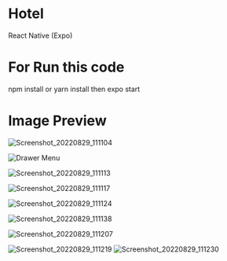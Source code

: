# Hotel
React Native (Expo)

# For Run this code 

 npm install or yarn install
then
 expo start
 
 # Image Preview
 
![Screenshot_20220829_111104](https://user-images.githubusercontent.com/25179310/187131289-fe3c879e-d4eb-407d-ae49-842c248e0704.jpg)

![Drawer Menu](https://user-images.githubusercontent.com/25179310/187133608-ace367be-bf85-4759-84ee-9f0082937d0e.jpg)

![Screenshot_20220829_111113](https://user-images.githubusercontent.com/25179310/187131611-58ed61ed-dcf8-4ce0-a0bc-1a68704a411c.jpg)

![Screenshot_20220829_111117](https://user-images.githubusercontent.com/25179310/187131617-f7bd2b68-251a-4763-ae23-4057d7fdafff.jpg)

![Screenshot_20220829_111124](https://user-images.githubusercontent.com/25179310/187131667-955bb25c-eda3-43f2-a9c5-1c7817b5e2ef.jpg)

![Screenshot_20220829_111138](https://user-images.githubusercontent.com/25179310/187131688-e245e6c2-a5bf-4682-abaa-286acd425f5f.jpg)

![Screenshot_20220829_111207](https://user-images.githubusercontent.com/25179310/187131731-07c956c5-7598-4abb-8056-4a533adb1fc2.jpg)

![Screenshot_20220829_111219](https://user-images.githubusercontent.com/25179310/187131747-9878a076-edcc-4051-9a04-5d7c41dc4404.jpg) ![Screenshot_20220829_111230](https://user-images.githubusercontent.com/25179310/187131765-6a140b6c-3fe3-43e9-abf5-ecda8446c4f6.jpg)
